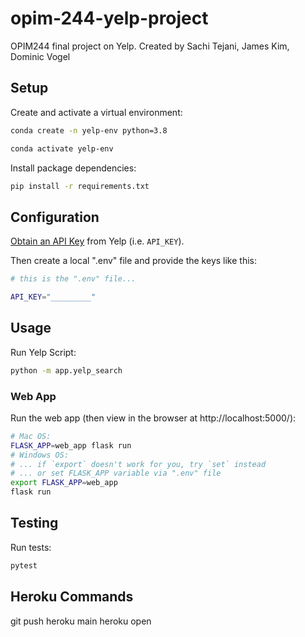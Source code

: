 # opim-244-yelp-project
OPIM244 final project on Yelp. Created by Sachi Tejani, James Kim, Dominic Vogel

## Setup

Create and activate a virtual environment:
```sh
conda create -n yelp-env python=3.8

conda activate yelp-env
```

Install package dependencies:

```sh
pip install -r requirements.txt
```

## Configuration
[Obtain an API Key](https://www.yelp.com/developers/documentation/v3/authentication) from Yelp (i.e. `API_KEY`).

Then create a local ".env" file and provide the keys like this:

```sh
# this is the ".env" file...

API_KEY="_________"
```

## Usage 
Run Yelp Script:

```sh
python -m app.yelp_search
```

### Web App

Run the web app (then view in the browser at http://localhost:5000/):

```sh
# Mac OS:
FLASK_APP=web_app flask run
# Windows OS:
# ... if `export` doesn't work for you, try `set` instead
# ... or set FLASK_APP variable via ".env" file
export FLASK_APP=web_app
flask run
```
## Testing

Run tests:

```sh
pytest
```

## Heroku Commands
git push heroku main
heroku open

